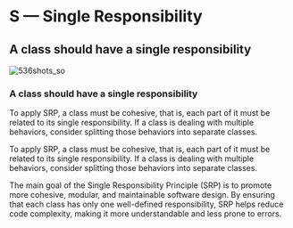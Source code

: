 # S — Single Responsibility

## A class should have a single responsibility

![536shots_so](https://github.com/Icegreeen/SOLID-for-Everyone/assets/56550632/8569abc0-acd1-4330-b335-faa3552fec1d)

### A class should have a single responsibility

To apply SRP, a class must be cohesive, that is, each part of it must be related to its single responsibility. If a class is dealing with multiple behaviors, consider splitting those behaviors into separate classes.

To apply SRP, a class must be cohesive, that is, each part of it must be related to its single responsibility. If a class is dealing with multiple behaviors, consider splitting those behaviors into separate classes.

The main goal of the Single Responsibility Principle (SRP) is to promote more cohesive, modular, and maintainable software design. By ensuring that each class has only one well-defined responsibility, SRP helps reduce code complexity, making it more understandable and less prone to errors.